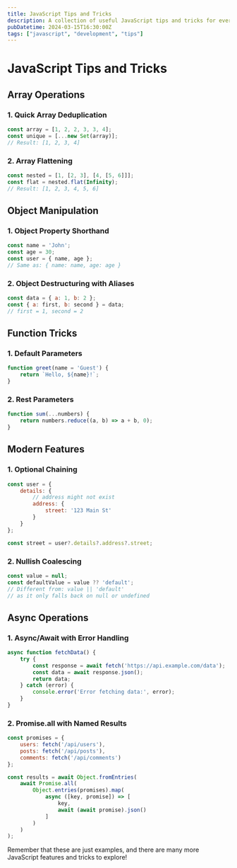 ```yaml
---
title: JavaScript Tips and Tricks
description: A collection of useful JavaScript tips and tricks for everyday development.
pubDatetime: 2024-03-15T16:30:00Z
tags: ["javascript", "development", "tips"]
---
```


# JavaScript Tips and Tricks

## Array Operations

### 1. Quick Array Deduplication
```javascript
const array = [1, 2, 2, 3, 3, 4];
const unique = [...new Set(array)];
// Result: [1, 2, 3, 4]
```

### 2. Array Flattening
```javascript
const nested = [1, [2, 3], [4, [5, 6]]];
const flat = nested.flat(Infinity);
// Result: [1, 2, 3, 4, 5, 6]
```

## Object Manipulation

### 1. Object Property Shorthand
```javascript
const name = 'John';
const age = 30;
const user = { name, age };
// Same as: { name: name, age: age }
```

### 2. Object Destructuring with Aliases
```javascript
const data = { a: 1, b: 2 };
const { a: first, b: second } = data;
// first = 1, second = 2
```

## Function Tricks

### 1. Default Parameters
```javascript
function greet(name = 'Guest') {
    return `Hello, ${name}!`;
}
```

### 2. Rest Parameters
```javascript
function sum(...numbers) {
    return numbers.reduce((a, b) => a + b, 0);
}
```

## Modern Features

### 1. Optional Chaining
```javascript
const user = {
    details: {
        // address might not exist
        address: {
            street: '123 Main St'
        }
    }
};

const street = user?.details?.address?.street;
```

### 2. Nullish Coalescing
```javascript
const value = null;
const defaultValue = value ?? 'default';
// Different from: value || 'default'
// as it only falls back on null or undefined
```

## Async Operations

### 1. Async/Await with Error Handling
```javascript
async function fetchData() {
    try {
        const response = await fetch('https://api.example.com/data');
        const data = await response.json();
        return data;
    } catch (error) {
        console.error('Error fetching data:', error);
    }
}
```

### 2. Promise.all with Named Results
```javascript
const promises = {
    users: fetch('/api/users'),
    posts: fetch('/api/posts'),
    comments: fetch('/api/comments')
};

const results = await Object.fromEntries(
    await Promise.all(
        Object.entries(promises).map(
            async ([key, promise]) => [
                key,
                await (await promise).json()
            ]
        )
    )
);
```

Remember that these are just examples, and there are many more JavaScript features and tricks to explore!
